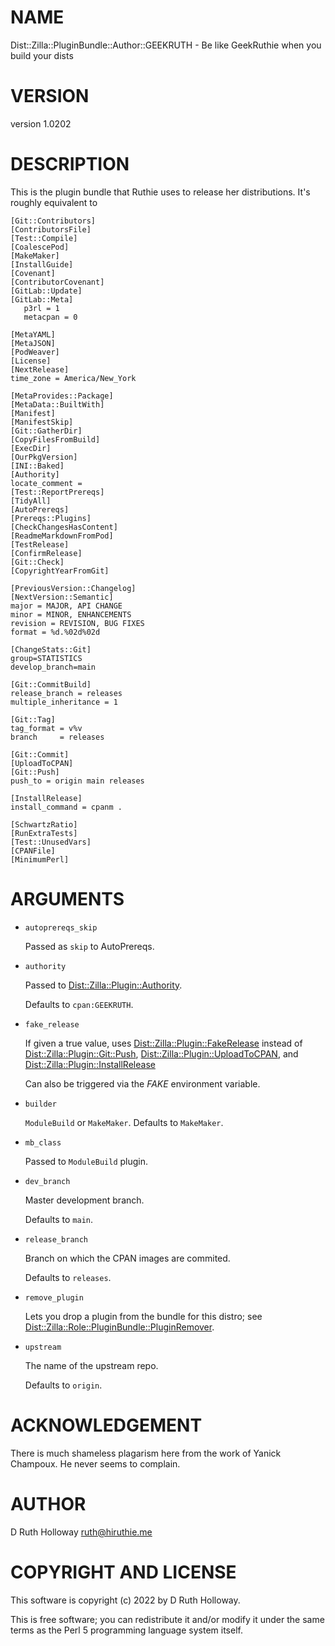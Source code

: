 # NAME

Dist::Zilla::PluginBundle::Author::GEEKRUTH - Be like GeekRuthie when you build your dists

# VERSION

version 1.0202

# DESCRIPTION

This is the plugin bundle that Ruthie uses to release
her distributions. It's roughly equivalent to

    [Git::Contributors]
    [ContributorsFile]
    [Test::Compile]
    [CoalescePod]
    [MakeMaker]
    [InstallGuide]
    [Covenant]
    [ContributorCovenant]
    [GitLab::Update]
    [GitLab::Meta]
       p3rl = 1
       metacpan = 0

    [MetaYAML]
    [MetaJSON]
    [PodWeaver]
    [License]
    [NextRelease]
    time_zone = America/New_York
    
    [MetaProvides::Package]
    [MetaData::BuiltWith]
    [Manifest]
    [ManifestSkip]
    [Git::GatherDir]
    [CopyFilesFromBuild]
    [ExecDir]
    [OurPkgVersion]
    [INI::Baked]
    [Authority]
    locate_comment =    
    [Test::ReportPrereqs]
    [TidyAll]
    [AutoPrereqs]
    [Prereqs::Plugins]
    [CheckChangesHasContent]
    [ReadmeMarkdownFromPod]
    [TestRelease]
    [ConfirmRelease]
    [Git::Check]
    [CopyrightYearFromGit]
    
    [PreviousVersion::Changelog]
    [NextVersion::Semantic]
    major = MAJOR, API CHANGE
    minor = MINOR, ENHANCEMENTS
    revision = REVISION, BUG FIXES
    format = %d.%02d%02d
    
    [ChangeStats::Git]
    group=STATISTICS
    develop_branch=main
    
    [Git::CommitBuild]
    release_branch = releases
    multiple_inheritance = 1
    
    [Git::Tag]
    tag_format = v%v
    branch     = releases
    
    [Git::Commit]
    [UploadToCPAN]
    [Git::Push]
    push_to = origin main releases
    
    [InstallRelease]
    install_command = cpanm .
    
    [SchwartzRatio]
    [RunExtraTests]
    [Test::UnusedVars]
    [CPANFile]
    [MinimumPerl]

# ARGUMENTS

- `autoprereqs_skip`

    Passed as `skip` to AutoPrereqs.

- `authority`

    Passed to [Dist::Zilla::Plugin::Authority](https://metacpan.org/pod/Dist%3A%3AZilla%3A%3APlugin%3A%3AAuthority).

    Defaults to `cpan:GEEKRUTH`.

- `fake_release`

    If given a true value, uses [Dist::Zilla::Plugin::FakeRelease](https://metacpan.org/pod/Dist%3A%3AZilla%3A%3APlugin%3A%3AFakeRelease)
    instead of
    [Dist::Zilla::Plugin::Git::Push](https://metacpan.org/pod/Dist%3A%3AZilla%3A%3APlugin%3A%3AGit%3A%3APush),
    [Dist::Zilla::Plugin::UploadToCPAN](https://metacpan.org/pod/Dist%3A%3AZilla%3A%3APlugin%3A%3AUploadToCPAN), and
    [Dist::Zilla::Plugin::InstallRelease](https://metacpan.org/pod/Dist%3A%3AZilla%3A%3APlugin%3A%3AInstallRelease)

    Can also be triggered via the _FAKE_ environment variable.

- `builder`

    `ModuleBuild` or `MakeMaker`. Defaults to `MakeMaker`.

- `mb_class`

    Passed to `ModuleBuild` plugin.

- `dev_branch`

    Master development branch.

    Defaults to `main`.

- `release_branch`

    Branch on which the CPAN images are commited.

    Defaults to `releases`.

- `remove_plugin`

    Lets you drop a plugin from the bundle for this distro; see [Dist::Zilla::Role::PluginBundle::PluginRemover](https://metacpan.org/pod/Dist%3A%3AZilla%3A%3ARole%3A%3APluginBundle%3A%3APluginRemover).

- `upstream`

    The name of the upstream repo. 

    Defaults to `origin`.

# ACKNOWLEDGEMENT

There is much shameless plagarism here from the work of Yanick Champoux. He never seems to complain.

# AUTHOR

D Ruth Holloway <ruth@hiruthie.me>

# COPYRIGHT AND LICENSE

This software is copyright (c) 2022 by D Ruth Holloway.

This is free software; you can redistribute it and/or modify it under
the same terms as the Perl 5 programming language system itself.
